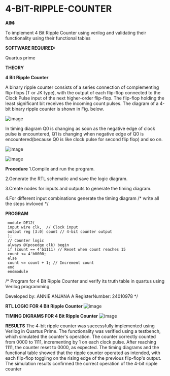 # 4-BIT-RIPPLE-COUNTER

**AIM:**

To implement  4 Bit Ripple Counter using verilog and validating their functionality using their functional tables

**SOFTWARE REQUIRED:**

Quartus prime

**THEORY**

**4 Bit Ripple Counter**

A binary ripple counter consists of a series connection of complementing flip-flops (T or JK type), with the output of each flip-flop connected to the Clock Pulse input of the next higher-order flip-flop. The flip-flop holding the least significant bit receives the incoming count pulses. The diagram of a 4-bit binary ripple counter is shown in Fig. below.

![image](https://github.com/naavaneetha/4-BIT-RIPPLE-COUNTER/assets/154305477/cb4b74d4-31ab-4359-95d0-d22e67daba13)

In timing diagram Q0 is changing as soon as the negative edge of clock pulse is encountered, Q1 is changing when negative edge of Q0 is encountered(because Q0 is like clock pulse for second flip flop) and so on.

![image](https://github.com/naavaneetha/4-BIT-RIPPLE-COUNTER/assets/154305477/a573a7d6-014e-4e54-93e6-e2ac9530960b)

![image](https://github.com/naavaneetha/4-BIT-RIPPLE-COUNTER/assets/154305477/85e1958a-2fc1-49bb-9a9f-d58ccbf3663c)

**Procedure**
1.Compile and run the program.

2.Generate the RTL schematic and save the logic diagram.

3.Create nodes for inputs and outputs to generate the timing diagram.

4.For different input combinations generate the timing diagram
/* write all the steps invloved */

**PROGRAM**
```
 module DE12(
 input wire clk,  // Clock input
 output reg [3:0] count // 4-bit counter output
 );
 // Counter logic
 always @(posedge clk) begin
 if (count == 4'b1111) // Reset when count reaches 15
 count <= 4'b0000;
 else
 count <= count + 1; // Increment count
 end
 endmodule
```

/* Program for 4 Bit Ripple Counter and verify its truth table in quartus using Verilog programming.

 Developed by: ANNIE ANJANA A RegisterNumber: 24010978
*/

**RTL LOGIC FOR 4 Bit Ripple Counter**
![image](https://github.com/user-attachments/assets/487832ca-7e0a-4519-b8b0-c78edec08525)

**TIMING DIGRAMS FOR 4 Bit Ripple Counter**
![image](https://github.com/user-attachments/assets/75e692db-33af-4f17-ae32-3f1df8b908d5)


**RESULTS**
The 4-bit ripple counter was successfully implemented using Verilog in
 Quartus Prime. The functionality was verified using a testbench, which simulated the
 counter's operation. The counter correctly counted from 0000 to 1111, incrementing
 by 1 on each clock pulse. After reaching 1111, the counter reset to 0000, as
 expected. The timing diagrams and the functional table showed that the ripple
 counter operated as intended, with each flip-flop toggling on the rising edge of the
 previous flip-flop's output. The simulation results confirmed the correct operation of
 the 4-bit ripple counter

